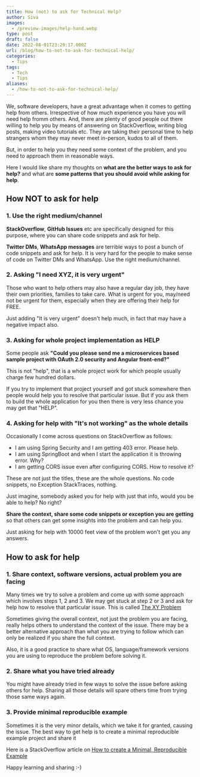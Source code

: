 ```yaml
---
title: How (not) to ask for Technical Help?
author: Siva
images:
  - /preview-images/help-hand.webp
type: post
draft: false
date: 2022-08-01T23:29:17.000Z
url: /blog/how-to-not-to-ask-for-technical-help/
categories:
  - Tips
tags:
  - Tech
  - Tips
aliases:
  - /how-to-not-to-ask-for-technical-help/
---
```


We, software developers, have a great advantage when it comes to getting help from others.
Irrespective of how much experience you have you will need help fromm others. 
And, there are plenty of good people out there willing to help you by means of answering on StackOverflow, writing blog posts, making video tutorials etc. They are taking their personal time to help strangers whom they may never meet in-person, kudos to all of them.

<!--more-->


But, in order to help you they need some context of the problem, and you need to approach them in reasonable ways.

Here I would like share my thoughts on **what are the better ways to ask for help?** and what are **some patterns that you should avoid while asking for help**.

## How NOT to ask for help
### 1. Use the right medium/channel

**StackOverflow**, **GitHub Issues** etc are specifically designed for this purpose, where you can share code snippets and ask for help.

**Twitter DMs**, **WhatsApp messages** are terrible ways to post a bunch of code snippets and ask for help.
It is very hard for the people to make sense of code on Twitter DMs and WhatsApp. Use the right medium/channel.

### 2. Asking "I need XYZ, it is very urgent"
Those who want to help others may also have a regular day job, they have their own priorities, families to take care.
What is urgent for you, may/need not be urgent for them, especially when they are offering their help for FREE.

Just adding "It is very urgent" doesn't help much, in fact that may have a negative impact also.

### 3. Asking for whole project implementation as HELP
Some people ask **"Could you please send me a microservices based sample project with OAuth 2.0 security and Angular front-end?"**

This is not "help", that is a whole project work for which people usually charge few hundred dollars.

If you try to implement that project yourself and got stuck somewhere then people would help you to resolve that particular issue. 
But if you ask them to build the whole application for you then there is very less chance you may get that "HELP".

### 4. Asking for help with "It's not working" as the whole details
Occasionally I come across questions on StackOverflow as follows:

* I am using Spring Security and I am getting 403 error. Please help.
* I am using SpringBoot and when I start the application it is throwing error. Why?
* I am getting CORS issue even after configuring CORS. How to resolve it?

These are not just the titles, these are the whole questions. No code snippets, no Exception StackTraces, nothing.

Just imagine, somebody asked you for help with just that info, would you be able to help? No right?

**Share the context, share some code snippets or exception you are getting** so that others can get some insights into the problem and can help you. 

Just asking for help with 10000 feet view of the problem won't get you any answers. 

## How to ask for help

### 1. Share context, software versions, actual problem you are facing
Many times we try to solve a problem and come up with some approach which involves steps 1, 2 and 3.
We may get stuck at step 2 or 3 and ask for help how to resolve that particular issue.
This is called [The XY Problem](https://xyproblem.info/)

Sometimes giving the overall context, not just the problem you are facing, really helps others to understand the context of the issue. 
There may be a better alternative approach than what you are trying to follow which can only be realized if you share the full context. 

Also, it is a good practice to share what OS, language/framework versions you are using to reproduce the problem before solving it.

### 2. Share what you have tried already
You might have already tried in few ways to solve the issue before asking others for help.
Sharing all those details will spare others time from trying those same ways again.

### 3. Provide minimal reproducible example
Sometimes it is the very minor details, which we take it for granted, causing the issue.
The best way to get help is to create a minimal reproducible example project and share it

Here is a StackOverflow article on [How to create a Minimal, Reproducible Example](https://stackoverflow.com/help/minimal-reproducible-example)

Happy learning and sharing :-)
